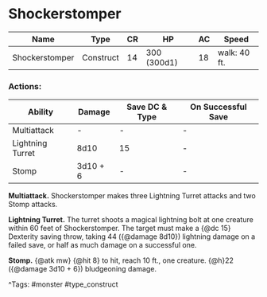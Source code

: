 # Shockerstomper

| Name | Type | CR | HP | AC | Speed |
|------|------|----|----|----|-------|
| Shockerstomper | Construct | 14 | 300 (300d1) | 18 | walk: 40 ft. |

### Actions:

| Ability | Damage | Save DC & Type | On Successful Save |
|---------|--------|----------------|--------------------|
| Multiattack | - | - | - |
| Lightning Turret | 8d10 | 15 | - |
| Stomp | 3d10 + 6 | - | - |


**Multiattack.** Shockerstomper makes three Lightning Turret attacks and two Stomp attacks.

**Lightning Turret.** The turret shoots a magical lightning bolt at one creature within 60 feet of Shockerstomper. The target must make a {@dc 15} Dexterity saving throw, taking 44 ({@damage 8d10}) lightning damage on a failed save, or half as much damage on a successful one.

**Stomp.** {@atk mw} {@hit 8} to hit, reach 10 ft., one creature. {@h}22 ({@damage 3d10 + 6}) bludgeoning damage.

^Tags: #monster #type_construct